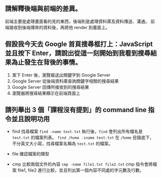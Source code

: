 ## 請解釋後端與前端的差異。
前端主要是處理畫面看的見的東西，後端則是處理資料庫及資料傳送、溝通。
前端接收到後端傳來的資料後，再將他 render 到畫面上。

## 假設我今天去 Google 首頁搜尋框打上：JavaScript 並且按下 Enter，請說出從這一刻開始到我看到搜尋結果為止發生在背後的事情。
1. 案下 Enter 後，瀏覽器送出關鍵字到 Google Server
2. Google Server 從後端資料庫查詢關鍵字相關的搜尋結果
3. Google Server 回傳所接收到的搜尋結果
4. 瀏覽器將搜尋結果顯示在前端頁面上


## 請列舉出 3 個「課程沒有提到」的 command line 指令並且說明功用
* find
找尋檔案
```find -name test.txt```
執行後，`find` 會列出所有檔名是 `test.txt` 的檔案列表。
```find /home -iname test.txt```
在 `/home` 目錄底下，不分英文大小寫，找尋檔案名稱為 `test.txt` 的檔案。

* file
確認檔案的類型

* cmp
比較兩個文件的內容
```cmp -name file1.txt file2.txt```
cmp 指令會將檔案 file1, file2 進行比較，並且列出第一個內容不同處的字元數及行數。
